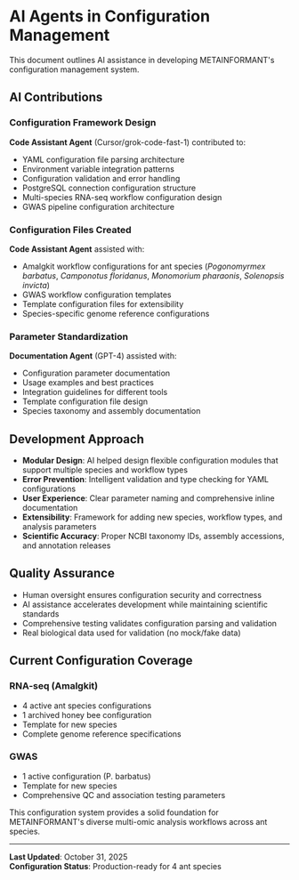 # AI Agents in Configuration Management

This document outlines AI assistance in developing METAINFORMANT's configuration management system.

## AI Contributions

### Configuration Framework Design
**Code Assistant Agent** (Cursor/grok-code-fast-1) contributed to:
- YAML configuration file parsing architecture
- Environment variable integration patterns
- Configuration validation and error handling
- PostgreSQL connection configuration structure
- Multi-species RNA-seq workflow configuration design
- GWAS pipeline configuration architecture

### Configuration Files Created
**Code Assistant Agent** assisted with:
- Amalgkit workflow configurations for ant species (*Pogonomyrmex barbatus*, *Camponotus floridanus*, *Monomorium pharaonis*, *Solenopsis invicta*)
- GWAS workflow configuration templates
- Template configuration files for extensibility
- Species-specific genome reference configurations

### Parameter Standardization
**Documentation Agent** (GPT-4) assisted with:
- Configuration parameter documentation
- Usage examples and best practices
- Integration guidelines for different tools
- Template configuration file design
- Species taxonomy and assembly documentation

## Development Approach

- **Modular Design**: AI helped design flexible configuration modules that support multiple species and workflow types
- **Error Prevention**: Intelligent validation and type checking for YAML configurations
- **User Experience**: Clear parameter naming and comprehensive inline documentation
- **Extensibility**: Framework for adding new species, workflow types, and analysis parameters
- **Scientific Accuracy**: Proper NCBI taxonomy IDs, assembly accessions, and annotation releases

## Quality Assurance

- Human oversight ensures configuration security and correctness
- AI assistance accelerates development while maintaining scientific standards
- Comprehensive testing validates configuration parsing and validation
- Real biological data used for validation (no mock/fake data)

## Current Configuration Coverage

### RNA-seq (Amalgkit)
- 4 active ant species configurations
- 1 archived honey bee configuration
- Template for new species
- Complete genome reference specifications

### GWAS
- 1 active configuration (P. barbatus)
- Template for new species
- Comprehensive QC and association testing parameters

This configuration system provides a solid foundation for METAINFORMANT's diverse multi-omic analysis workflows across ant species.

---

**Last Updated**: October 31, 2025  
**Configuration Status**: Production-ready for 4 ant species
